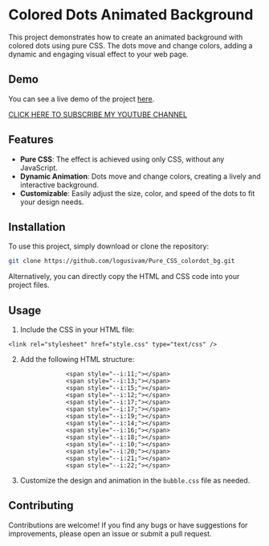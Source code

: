# Colored Dots Animated Background

This project demonstrates how to create an animated background with colored dots using pure CSS. The dots move and change colors, adding a dynamic and engaging visual effect to your web page.

## Demo

You can see a live demo of the project [here](https://logusivam.github.io/Pure_CSS_colordot_bg/).

[CLICK HERE TO SUBSCRIBE MY YOUTUBE CHANNEL](https://www.youtube.com/@Logusivamacademy26)

## Features

- **Pure CSS**: The effect is achieved using only CSS, without any JavaScript.
- **Dynamic Animation**: Dots move and change colors, creating a lively and interactive background.
- **Customizable**: Easily adjust the size, color, and speed of the dots to fit your design needs.

## Installation

To use this project, simply download or clone the repository:

```bash
git clone https://github.com/logusivam/Pure_CSS_colordot_bg.git
```

Alternatively, you can directly copy the HTML and CSS code into your project files.

## Usage
1. Include the CSS in your HTML file:
```
<link rel="stylesheet" href="style.css" type="text/css" />
```

2. Add the following HTML structure:
```
                <span style="--i:11;"></span>
                <span style="--i:13;"></span>
                <span style="--i:15;"></span>
                <span style="--i:12;"></span>
                <span style="--i:17;"></span>
                <span style="--i:17;"></span>
                <span style="--i:19;"></span>
                <span style="--i:14;"></span>
                <span style="--i:16;"></span>
                <span style="--i:18;"></span>
                <span style="--i:10;"></span>
                <span style="--i:20;"></span>
                <span style="--i:21;"></span>
                <span style="--i:22;"></span>
```
3. Customize the design and animation in the `bubble.css` file as needed.

## Contributing
Contributions are welcome! If you find any bugs or have suggestions for improvements, please open an issue or submit a pull request.
